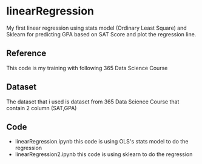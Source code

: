 # linearRegression
My first linear regression using stats model (Ordinary Least Square) and Sklearn for predicting GPA based on SAT Score and plot the regression line.

## Reference 
This code is my training with following 365 Data Science Course

## Dataset 
The dataset that i used is dataset from 365 Data Science Course that contain 2 column (SAT,GPA)

## Code
- linearRegression.ipynb
this code is using OLS's stats model to do the regression
- linearRegression2.ipynb
this code is using sklearn to do the regression

